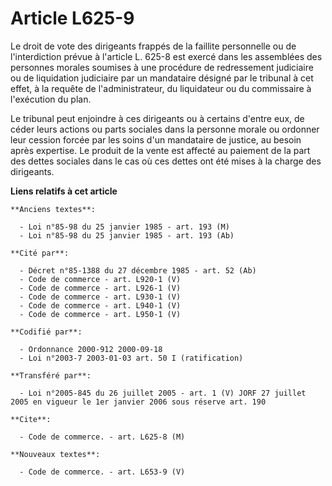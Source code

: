 # Article L625-9

Le droit de vote des dirigeants frappés de la faillite personnelle ou de l'interdiction prévue à l'article L. 625-8 est
exercé dans les assemblées des personnes morales soumises à une procédure de redressement judiciaire ou de liquidation
judiciaire par un mandataire désigné par le tribunal à cet effet, à la requête de l'administrateur, du liquidateur ou du
commissaire à l'exécution du plan.

Le tribunal peut enjoindre à ces dirigeants ou à certains d'entre eux, de céder leurs actions ou parts sociales dans la
personne morale ou ordonner leur cession forcée par les soins d'un mandataire de justice, au besoin après expertise. Le
produit de la vente est affecté au paiement de la part des dettes sociales dans le cas où ces dettes ont été mises à la
charge des dirigeants.

**Liens relatifs à cet article**

	**Anciens textes**:

	  - Loi n°85-98 du 25 janvier 1985 - art. 193 (M)
	  - Loi n°85-98 du 25 janvier 1985 - art. 193 (Ab)

	**Cité par**:

	  - Décret n°85-1388 du 27 décembre 1985 - art. 52 (Ab)
	  - Code de commerce - art. L920-1 (V)
	  - Code de commerce - art. L926-1 (V)
	  - Code de commerce - art. L930-1 (V)
	  - Code de commerce - art. L940-1 (V)
	  - Code de commerce - art. L950-1 (V)

	**Codifié par**:

	  - Ordonnance 2000-912 2000-09-18
	  - Loi n°2003-7 2003-01-03 art. 50 I (ratification)

	**Transféré par**:

	  - Loi n°2005-845 du 26 juillet 2005 - art. 1 (V) JORF 27 juillet 2005 en vigueur le 1er janvier 2006 sous réserve art. 190

	**Cite**:

	  - Code de commerce. - art. L625-8 (M)

	**Nouveaux textes**:

	  - Code de commerce. - art. L653-9 (V)
